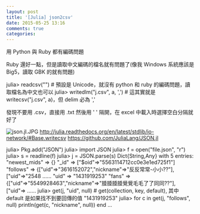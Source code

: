 ```yaml
---
layout: post
title: '[Julia] json2csv'
date: 2015-05-25 13:16
comments: true
categories: 
---
```

用 Python 與 Ruby 都有編碼問題

Ruby 還好一點，但是讀取中文編碼的檔名就有問題了(像我 Windows 系統應該是 Big5，讀取 GBK 的就有問題)

julia> readcsv("") # 預設是 Unicode，就沒有 python 和 ruby 的編碼問題，讀取檔名為中文也可以
julia> writedlm("j.csv", a, ',')  # 這其實就是 writecsv("j.csv", a)，但 delim 必為 ','
<!--more-->
發現不要用 .csv，直接用 .txt 然後用 ' ' 隔開，在 excel 中載入時選擇空白分隔就好了

![json.jl.JPG](http://user-image.logdown.io/user/3330/blog/3407/post/277291/MFribhlSR8u9yxJZfAi2_json.jl.JPG)
http://julia.readthedocs.org/en/latest/stdlib/io-network/#Base.writecsv
https://github.com/JuliaLang/JSON.jl

julia> Pkg.add("JSON")
julia> import JSON
julia> f = open("file.json", "r")
julia> s = readline(f)
julia> j = JSON.parse(s)
Dict{String,Any} with 5 entries:
  "newest_mids" => {}
  "_id"         => ["\$oid"=>"5563114712cc0e3e1ed725f1"]
  "follows"     => {["uid"=>"3616152072","nickname"=>"反反常常-小小??"],["uid"=>"2548
……
  "uid"         => "1431919253"
  "fans"        => {["uid"=>"5549928463","nickname"=>"腄腄腄腄覺覺毛毛了了同同??"],["uid"=>
……
julia> get(j, "uid", null) 	# get(collection, key, default), 其中 default 是如果找不到要回傳的值
"1431919253"
julia> for c in get(j, "follows", null)
		 println(get(c, "nickname", null))
	   end
...
	   